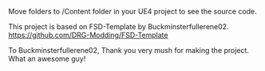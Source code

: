 Move folders to /Content folder in your UE4 project to see the source code.

This project is based on FSD-Template by Buckminsterfullerene02.  
https://github.com/DRG-Modding/FSD-Template

To Buckminsterfullerene02, Thank you very mush for making the project. What an awesome guy!

